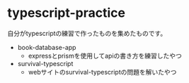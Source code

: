 # typescript-practice
自分がtypescriptの練習で作ったものを集めたものです。

- book-database-app
  - expressとprismを使用してapiの書き方を練習したやつ
- survival-typescript
  - webサイトのsurvival-typescriptの問題を解いたやつ